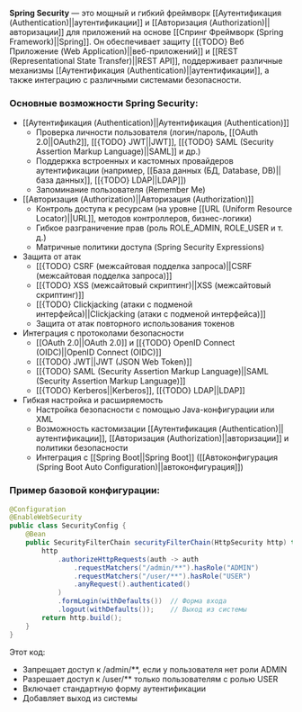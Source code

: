 
**Spring Security** — это мощный и гибкий фреймворк [[Аутентификация (Authentication)||аутентификации]] и [[Авторизация (Authorization)||авторизации]] для приложений на основе [[Спринг Фреймворк (Spring Framework)||Spring]]. Он обеспечивает защиту [[{TODO} Веб Приложение (Web Application)||веб-приложений]] и [[REST (Representational State Transfer)||REST API]], поддерживает различные механизмы [[Аутентификация (Authentication)||аутентификации]], а также интеграцию с различными системами безопасности.

### Основные возможности Spring Security:

- [[Аутентификация (Authentication)||Аутентификация (Authentication)]]
	- Проверка личности пользователя (логин/пароль, [[OAuth 2.0||OAuth2]], [[{TODO} JWT||JWT]], [[{TODO} SAML (Security Assertion Markup Language)||SAML]] и др.)
	- Поддержка встроенных и кастомных провайдеров аутентификации (например, [[База данных (БД, Database, DB)||база данных]], [[{TODO} LDAP||LDAP]])
	- Запоминание пользователя (Remember Me)
- [[Авторизация (Authorization)||Авторизация (Authorization)]]
	- Контроль доступа к ресурсам (на уровне [[URL (Uniform Resource Locator)||URL]], методов контроллеров, бизнес-логики)
	- Гибкое разграничение прав (роль ROLE_ADMIN, ROLE_USER и т. д.)
	- Матричные политики доступа (Spring Security Expressions)
- Защита от атак
	- [[{TODO} CSRF (межсайтовая подделка запроса)||CSRF (межсайтовая подделка запроса)]]
	- [[{TODO} XSS (межсайтовый скриптинг)||XSS (межсайтовый скриптинг)]]
	- [[{TODO} Clickjacking (атаки с подменой интерфейса)||Clickjacking (атаки с подменой интерфейса)]]
	- Защита от атак повторного использования токенов
- Интеграция с протоколами безопасности
	- [[OAuth 2.0||OAuth 2.0]] и [[{TODO} OpenID Connect (OIDC)||OpenID Connect (OIDC)]]
	- [[{TODO} JWT||JWT (JSON Web Token)]]
	- [[{TODO} SAML (Security Assertion Markup Language)||SAML (Security Assertion Markup Language)]]
	- [[{TODO} Kerberos||Kerberos]], [[{TODO} LDAP||LDAP]]
- Гибкая настройка и расширяемость
	- Настройка безопасности с помощью Java-конфигурации или XML
	- Возможность кастомизации [[Аутентификация (Authentication)||аутентификации]], [[Авторизация (Authorization)||авторизации]] и политики безопасности
	- Интеграция с [[Spring Boot||Spring Boot]] ([[Автоконфигурация (Spring Boot Auto Configuration)||автоконфигурация]])


### Пример базовой конфигурации:

```java
@Configuration
@EnableWebSecurity
public class SecurityConfig {
    @Bean
    public SecurityFilterChain securityFilterChain(HttpSecurity http) throws Exception {
        http
            .authorizeHttpRequests(auth -> auth
                .requestMatchers("/admin/**").hasRole("ADMIN")
                .requestMatchers("/user/**").hasRole("USER")
                .anyRequest().authenticated()
            )
            .formLogin(withDefaults())  // Форма входа
            .logout(withDefaults());    // Выход из системы
        return http.build();
    }
}
```

Этот код:
- Запрещает доступ к /admin/**, если у пользователя нет роли ADMIN
- Разрешает доступ к /user/** только пользователям с ролью USER
- Включает стандартную форму аутентификации
- Добавляет выход из системы